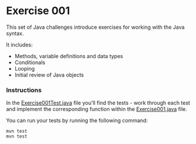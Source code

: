 # Exercise 001

This set of Java challenges introduce exercises for working with the Java syntax.

It includes:

* Methods, variable definitions and data types
* Conditionals
* Looping
* Initial review of Java objects

### Instructions
In the [Exercise001Test.java](../src/test/java/com/techreturners/exercise001/Exercise001Test.java) file you'll find the tests - work through each test and implement the corresponding function within the [Exercise001.java](../src/main/java/com/techreturners/exercise001/Exercise001.java) file.

You can run your tests by running the following command:

```
mvn test
mvn test


```
